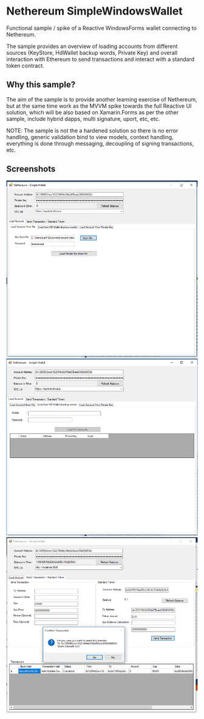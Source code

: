 # Nethereum SimpleWindowsWallet

Functional sample / spike of a Reactive WindowsForms wallet connecting to Nethereum. 

The sample provides an overview of loading accounts from different sources (KeyStore, HdWallet backup words, Private Key) and overall interaction with Ethereum to send transactions and interact with a standard token contract.

## Why this sample?

The aim of the sample is to provide another learning exercise of Nethereum, but at the same time work as the MVVM spike towards the full Reactive UI solution, which will be also based on Xamarin.Forms as per the other sample, include hybrid dapps, multi signature, uport, etc, etc.

NOTE: The sample is not the a hardened solution so there is no error handling, generic validation bind to view models, context handling, everything is done through messaging, decoupling of signing transactions, etc.

## Screenshots

![Load From KeyStore](screenshots/LoadFromKeyStore.PNG)
![Load From Hd Wallet](screenshots/LoadFromHDWallet.PNG)
![Token transfer Sample](screenshots/TokenTransferSample.PNG)

